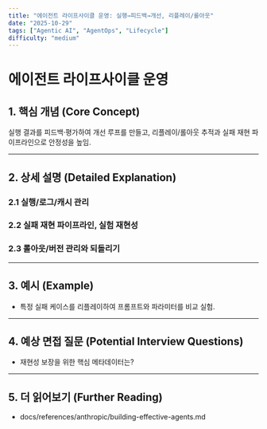 ```yaml
---
title: "에이전트 라이프사이클 운영: 실행→피드백→개선, 리플레이/롤아웃"
date: "2025-10-29"
tags: ["Agentic AI", "AgentOps", "Lifecycle"]
difficulty: "medium"
---
```


# 에이전트 라이프사이클 운영

## 1. 핵심 개념 (Core Concept)

실행 결과를 피드백·평가하여 개선 루프를 만들고, 리플레이/롤아웃 추적과 실패 재현 파이프라인으로 안정성을 높임.

---

## 2. 상세 설명 (Detailed Explanation)

### 2.1 실행/로그/캐시 관리
### 2.2 실패 재현 파이프라인, 실험 재현성
### 2.3 롤아웃/버전 관리와 되돌리기

---

## 3. 예시 (Example)

- 특정 실패 케이스를 리플레이하여 프롬프트와 파라미터를 비교 실험.

---

## 4. 예상 면접 질문 (Potential Interview Questions)

- 재현성 보장을 위한 핵심 메타데이터는?

---

## 5. 더 읽어보기 (Further Reading)

- docs/references/anthropic/building-effective-agents.md

